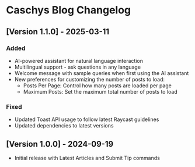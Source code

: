 # Caschys Blog Changelog

## [Version 1.1.0] - 2025-03-11

### Added
- AI-powered assistant for natural language interaction
- Multilingual support - ask questions in any language
- Welcome message with sample queries when first using the AI assistant
- New preferences for customizing the number of posts to load:
  - Posts Per Page: Control how many posts are loaded per page
  - Maximum Posts: Set the maximum total number of posts to load

### Fixed
- Updated Toast API usage to follow latest Raycast guidelines
- Updated dependencies to latest versions

## [Version 1.0.0] - 2024-09-19
- Initial release with Latest Articles and Submit Tip commands